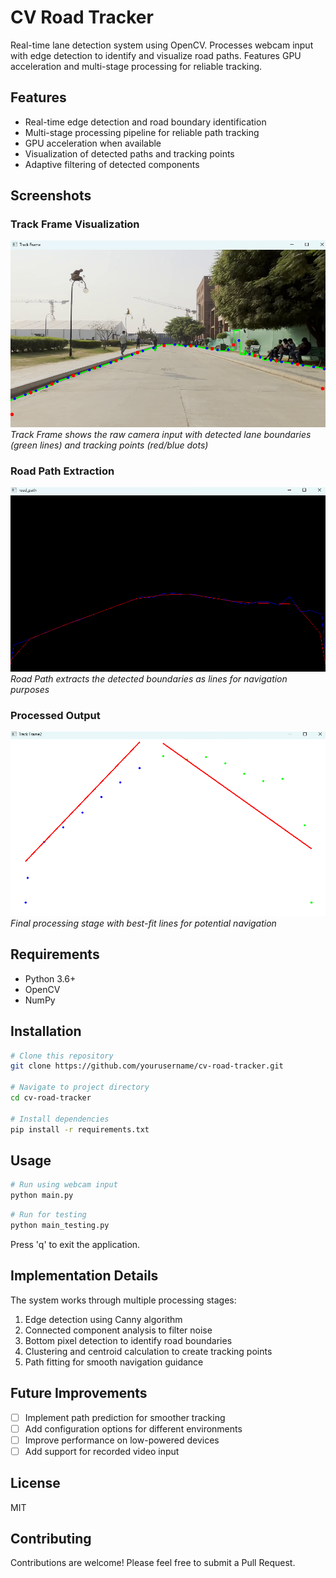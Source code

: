 # CV Road Tracker

Real-time lane detection system using OpenCV. Processes webcam input with edge detection to identify and visualize road paths. Features GPU acceleration and multi-stage processing for reliable tracking.

## Features

- Real-time edge detection and road boundary identification
- Multi-stage processing pipeline for reliable path tracking
- GPU acceleration when available
- Visualization of detected paths and tracking points
- Adaptive filtering of detected components

## Screenshots

### Track Frame Visualization
![Track Frame](images/image1.png)
*Track Frame shows the raw camera input with detected lane boundaries (green lines) and tracking points (red/blue dots)*

### Road Path Extraction
![Road Path](images/image2.png)
*Road Path extracts the detected boundaries as lines for navigation purposes*

### Processed Output
![Track Frame 2](images/image3.png)
*Final processing stage with best-fit lines for potential navigation*

## Requirements

- Python 3.6+
- OpenCV
- NumPy

## Installation

```bash
# Clone this repository
git clone https://github.com/yourusername/cv-road-tracker.git

# Navigate to project directory
cd cv-road-tracker

# Install dependencies
pip install -r requirements.txt
```

## Usage

```bash
# Run using webcam input
python main.py
```

```bash
# Run for testing
python main_testing.py
```

Press 'q' to exit the application.

## Implementation Details

The system works through multiple processing stages:
1. Edge detection using Canny algorithm
2. Connected component analysis to filter noise
3. Bottom pixel detection to identify road boundaries
4. Clustering and centroid calculation to create tracking points
5. Path fitting for smooth navigation guidance

## Future Improvements

- [ ] Implement path prediction for smoother tracking
- [ ] Add configuration options for different environments
- [ ] Improve performance on low-powered devices
- [ ] Add support for recorded video input

## License

MIT

## Contributing

Contributions are welcome! Please feel free to submit a Pull Request.
